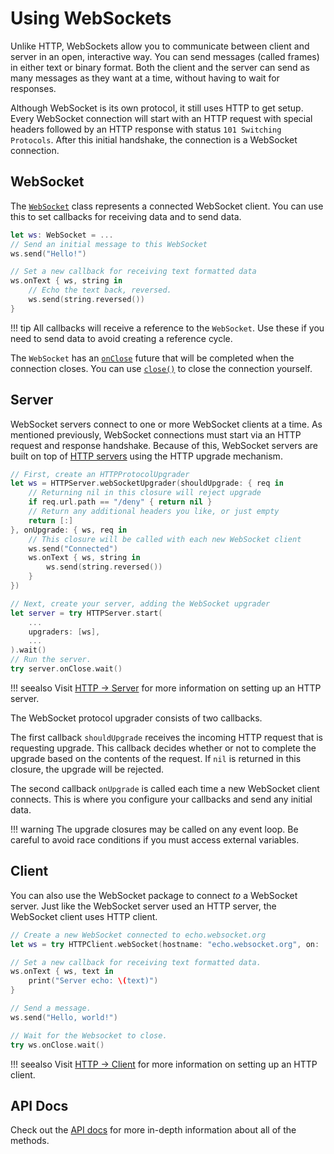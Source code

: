 # Using WebSockets

Unlike HTTP, WebSockets allow you to communicate between client and server in an open, interactive way. You can send messages (called frames) in either text or binary format. Both the client and the server can send as many messages as they want at a time, without having to wait for responses.

Although WebSocket is its own protocol, it still uses HTTP to get setup. Every WebSocket connection will start with an HTTP request with special headers followed by an HTTP response with status `101 Switching Protocols`. After this initial handshake, the connection is a WebSocket connection.

## WebSocket

The [`WebSocket`](https://api.vapor.codes/websocket/latest/WebSocket/Classes/WebSocket.html) class represents a connected WebSocket client. You can use this to set callbacks for receiving data and to send data.

```swift
let ws: WebSocket = ...
// Send an initial message to this WebSocket
ws.send("Hello!")

// Set a new callback for receiving text formatted data
ws.onText { ws, string in
    // Echo the text back, reversed.
    ws.send(string.reversed())
}
```

!!! tip
    All callbacks will receive a reference to the `WebSocket`. Use these if you need to send data to avoid creating a reference cycle.

The `WebSocket` has an [`onClose`](https://api.vapor.codes/websocket/latest/WebSocket/Classes/WebSocket.html#/s:9WebSocketAAC7onCloseXev) future that will be completed when the connection closes. You can use [`close()`](https://api.vapor.codes/websocket/latest/WebSocket/Classes/WebSocket.html#/s:9WebSocketAAC5closeyyF) to close the connection yourself.

## Server

WebSocket servers connect to one or more WebSocket clients at a time. As mentioned previously, WebSocket connections must start via an HTTP request and response handshake. Because of this, WebSocket servers are built on top of [HTTP servers](../http/server.md) using the HTTP upgrade mechanism.

```swift
// First, create an HTTPProtocolUpgrader
let ws = HTTPServer.webSocketUpgrader(shouldUpgrade: { req in
    // Returning nil in this closure will reject upgrade
    if req.url.path == "/deny" { return nil }
    // Return any additional headers you like, or just empty
    return [:]
}, onUpgrade: { ws, req in
    // This closure will be called with each new WebSocket client
    ws.send("Connected")
    ws.onText { ws, string in
        ws.send(string.reversed())
    }
})

// Next, create your server, adding the WebSocket upgrader
let server = try HTTPServer.start(
    ...
    upgraders: [ws],
    ...
).wait()
// Run the server.
try server.onClose.wait()
```

!!! seealso
    Visit [HTTP → Server](../http/server.md) for more information on setting up an HTTP server.

The WebSocket protocol upgrader consists of two callbacks. 

The first callback `shouldUpgrade` receives the incoming HTTP request that is requesting upgrade. This callback decides whether or not to complete the upgrade based on the contents of the request. If `nil` is returned in this closure, the upgrade will be rejected.

The second callback `onUpgrade` is called each time a new WebSocket client connects. This is where you configure your callbacks and send any initial data.

!!! warning
    The upgrade closures may be called on any event loop. Be careful to avoid race conditions if you must access external variables.
    
## Client

You can also use the WebSocket package to connect _to_ a WebSocket server. Just like the WebSocket server used an HTTP server, the WebSocket client uses HTTP client.

```swift
// Create a new WebSocket connected to echo.websocket.org
let ws = try HTTPClient.webSocket(hostname: "echo.websocket.org", on: ...).wait()

// Set a new callback for receiving text formatted data.
ws.onText { ws, text in
    print("Server echo: \(text)")
}

// Send a message.
ws.send("Hello, world!")

// Wait for the Websocket to close.
try ws.onClose.wait()
```

!!! seealso
    Visit [HTTP → Client](../http/client.md) for more information on setting up an HTTP client.

## API Docs

Check out the [API docs](https://api.vapor.codes/websocket/latest/WebSocket/index.html) for more in-depth information about all of the methods.
